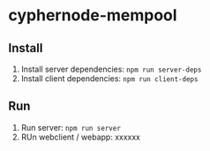 
# cyphernode-mempool

## Install

1. Install server dependencies: ```npm run server-deps```
2. Install client dependencies: ```npm run client-deps```
## Run

1. Run server: ```npm run server```
2. RUn webclient / webapp: xxxxxx